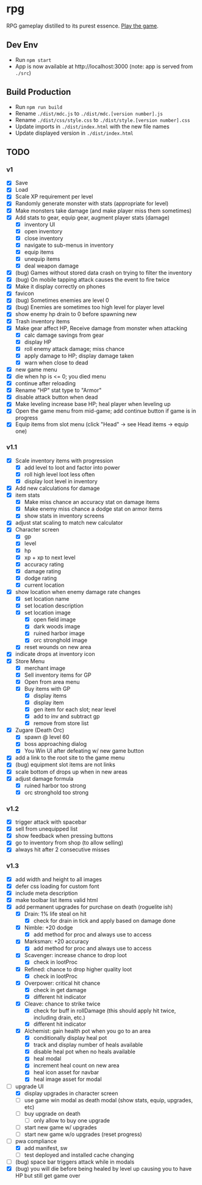 # rpg

RPG gameplay distilled to its purest essence. [Play the game](https://centaurreader.com/rpg).

## Dev Env
- Run `npm start`
- App is now available at http://localhost:3000 (note: app is served from `./src`)

## Build Production
- Run `npm run build`
- Rename `./dist/mdc.js` to `./dist/mdc.[version number].js`
- Rename `./dist/css/style.css` to `./dist/style.[version number].css`
- Update imports in `./dist/index.html` with the new file names
- Update displayed version in `./dist/index.html`

## TODO
### v1
- [x] Save
- [x] Load
- [x] Scale XP requirement per level
- [x] Randomly generate monster with stats (appropriate for level)
- [x] Make monsters take damage (and make player miss them sometimes)
- [x] Add stats to gear, equip gear, augment player stats (damage)
  - [x] inventory UI
  - [x] open inventory
  - [x] close inventory
  - [x] navigate to sub-menus in inventory
  - [x] equip items
  - [x] unequip items
  - [x] deal weapon damage
- [x] (bug) Games without stored data crash on trying to filter the inventory
- [x] (bug) On mobile tapping attack causes the event to fire twice
- [x] Make it display correctly on phones
- [x] favicon
- [x] (bug) Sometimes enemies are level 0
- [x] (bug) Enemies are sometimes too high level for player level
- [x] show enemy hp drain to 0 before spawning new
- [x] Trash inventory items
- [x] Make gear affect HP, Receive damage from monster when attacking
  - [x] calc damage savings from gear
  - [x] display HP
  - [x] roll enemy attack damage; miss chance
  - [x] apply damage to HP; display damage taken
  - [x] warn when close to dead
- [x] new game menu
- [x] die when hp is <= 0; you died menu
- [x] continue after reloading
- [x] Rename "HP" stat type to "Armor"
- [x] disable attack button when dead
- [x] Make leveling increase base HP; heal player when leveling up
- [x] Open the game menu from mid-game; add continue button if game is in progress
- [x] Equip items from slot menu (click "Head" -> see Head items -> equip one)

### v1.1
- [x] Scale inventory items with progression
  - [x] add level to loot and factor into power
  - [x] roll high level loot less often
  - [x] display loot level in inventory
- [x] Add new calculations for damage
- [x] item stats
  - [x] Make miss chance an accuracy stat on damage items
  - [x] Make enemy miss chance a dodge stat on armor items
  - [x] show stats in inventory screens
- [x] adjust stat scaling to match new calculator
- [x] Character screen
  - [x] gp
  - [x] level
  - [x] hp
  - [x] xp + xp to next level
  - [x] accuracy rating
  - [x] damage rating
  - [x] dodge rating
  - [x] current location
- [x] show location when enemy damage rate changes
  - [x] set location name
  - [x] set location description
  - [x] set location image
    - [x] open field image
    - [x] dark woods image
    - [x] ruined harbor image
    - [x] orc stronghold image
  - [x] reset wounds on new area
- [x] indicate drops at inventory icon
- [x] Store Menu
  - [x] merchant image
  - [x] Sell inventory items for GP
  - [x] Open from area menu
  - [x] Buy items with GP
    - [x] display items
    - [x] display item
    - [x] gen item for each slot; near level
    - [x] add to inv and subtract gp
    - [x] remove from store list
- [x] Zugare (Death Orc)
  - [x] spawn @ level 60
  - [x] boss approaching dialog
  - [x] You Win UI after defeating w/ new game button
- [x] add a link to the root site to the game menu
- [x] (bug) equipment slot items are not links
- [x] scale bottom of drops up when in new areas
- [x] adjust damage formula
  - [x] ruined harbor too strong
  - [x] orc stronghold too strong

### v1.2
- [x] trigger attack with spacebar
- [x] sell from unequipped list
- [x] show feedback when pressing buttons
- [x] go to inventory from shop (to allow selling)
- [x] always hit after 2 consecutive misses

### v1.3
- [x] add width and height to all images
- [x] defer css loading for custom font
- [x] include meta description
- [x] make toolbar list items valid html
- [x] add permanent upgrades for purchase on death (roguelite ish)
  - [x] Drain: 1% life steal on hit
    - [x] check for drain in tick and apply based on damage done
  - [x] Nimble: +20 dodge
    - [x] add method for proc and always use to access
  - [x] Marksman: +20 accuracy
    - [x] add method for proc and always use to access
  - [x] Scavenger: increase chance to drop loot
    - [x] check in lootProc
  - [x] Refined: chance to drop higher quality loot
    - [x] check in lootProc
  - [x] Overpower: critical hit chance
    - [x] check in get damage
    - [x] different hit indicator
  - [x] Cleave: chance to strike twice
    - [x] check for buff in rollDamage (this should apply hit twice, including drain, etc.)
    - [x] different hit indicator
  - [x] Alchemist: gain health pot when you go to an area
    - [x] conditionally display heal pot
    - [x] track and display number of heals available
    - [x] disable heal pot when no heals available
    - [x] heal modal
    - [x] increment heal count on new area
    - [x] heal icon asset for navbar
    - [x] heal image asset for modal
- [ ] upgrade UI
  - [x] display upgrades in character screen
  - [ ] use game win modal as death modal (show stats, equip, upgrades, etc)
  - [ ] buy upgrade on death
    - [ ] only allow to buy one upgrade
  - [ ] start new game w/ upgrades
  - [ ] start new game w/o upgrades (reset progress)
- [ ] pwa compliance
  - [x] add manifest, sw
  - [ ] test deployed and installed cache changing
- [ ] (bug) space bar triggers attack while in modals
- [x] (bug) you will die before being healed by level up causing you to have HP but still get game over
